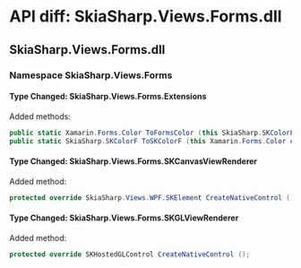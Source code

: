 # API diff: SkiaSharp.Views.Forms.dll

## SkiaSharp.Views.Forms.dll

### Namespace SkiaSharp.Views.Forms

#### Type Changed: SkiaSharp.Views.Forms.Extensions

Added methods:

```csharp
public static Xamarin.Forms.Color ToFormsColor (this SkiaSharp.SKColorF color);
public static SkiaSharp.SKColorF ToSKColorF (this Xamarin.Forms.Color color);
```


#### Type Changed: SkiaSharp.Views.Forms.SKCanvasViewRenderer

Added method:

```csharp
protected override SkiaSharp.Views.WPF.SKElement CreateNativeControl ();
```


#### Type Changed: SkiaSharp.Views.Forms.SKGLViewRenderer

Added method:

```csharp
protected override SKHostedGLControl CreateNativeControl ();
```



